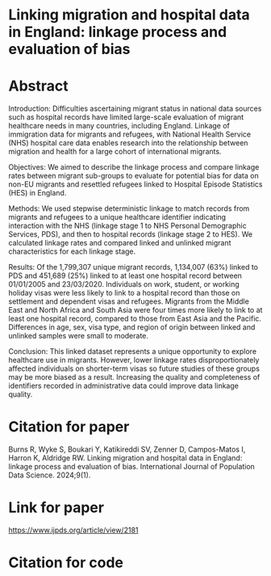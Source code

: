 # Linking migration and hospital data in England: linkage process and evaluation of bias

# Abstract

Introduction: Difficulties ascertaining migrant status in national data sources such as hospital records have limited large-scale evaluation of migrant healthcare needs in many countries, including England. Linkage of immigration data for migrants and refugees, with National Health Service (NHS) hospital care data enables research into the relationship between migration and health for a large cohort of international migrants.

Objectives: We aimed to describe the linkage process and compare linkage rates between migrant sub-groups to evaluate for potential bias for data on non-EU migrants and resettled refugees linked to Hospital Episode Statistics (HES) in England.

Methods: We used stepwise deterministic linkage to match records from migrants and refugees to a unique healthcare identifier indicating interaction with the NHS (linkage stage 1 to NHS Personal Demographic Services, PDS), and then to hospital records (linkage stage 2 to HES). We calculated linkage rates and compared linked and unlinked migrant characteristics for each linkage stage.

Results: Of the 1,799,307 unique migrant records, 1,134,007 (63%) linked to PDS and 451,689 (25%) linked to at least one hospital record between 01/01/2005 and 23/03/2020. Individuals on work, student, or working holiday visas were less likely to link to a hospital record than those on settlement and dependent visas and refugees. Migrants from the Middle East and North Africa and South Asia were four times more likely to link to at least one hospital record, compared to those from East Asia and the Pacific. Differences in age, sex, visa type, and region of origin between linked and unlinked samples were small to moderate.

Conclusion: This linked dataset represents a unique opportunity to explore healthcare use in migrants. However, lower linkage rates disproportionately affected individuals on shorter-term visas so future studies of these groups may be more biased as a result. Increasing the quality and completeness of identifiers recorded in administrative data could improve data linkage quality.

# Citation for paper
Burns R, Wyke S, Boukari Y, Katikireddi SV, Zenner D, Campos-Matos I, Harron K, Aldridge RW. Linking migration and hospital data in England: linkage process and evaluation of bias. International Journal of Population Data Science. 2024;9(1).

# Link for paper
https://www.ijpds.org/article/view/2181

# Citation for code

